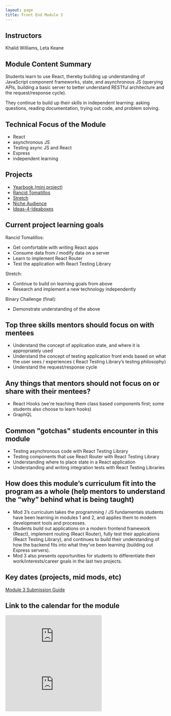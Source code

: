 ```yaml
---
layout: page
title: Front End Module 3
---
```


## Instructors

Khalid Williams, Leta Keane

## Module Content Summary

Students learn to use React, thereby building up understanding of JavaScript component frameworks, state, and asynchronous JS (querying APIs, building a basic server to better understand RESTful architecture and the request/response cycle).

They continue to build up their skills in independent learning: asking questions, reading documentation, trying out code, and problem solving.

## Technical Focus of the Module

* React
* asynchronous JS
* Testing async JS and React
* Express
* independent learning

## Projects

<ul class="projects">
    <!-- <li class="project"><a href="https://frontend.turing.edu/projects/module-3/whats-new.html">What's New?</a></li> -->
    <!-- <li class="project"><a href="https://frontend.turing.edu/projects/module-3/swapi-trivia.html">SWAPI-Trivia</a></li> -->
    <!--<li class="project"><a href="https://frontend.turing.edu/projects/module-3/vrad.html">VRAD</a></li>-->
    <!-- <li class="project"><a href="https://frontend.turing.edu/projects/module-3/movie-tracker.html">Movie Tracker</a></li> -->
    <li class="project"><a href="https://frontend.turing.edu/projects/module-3/turing-yearbook.html">Yearbook (mini project)</a></li>
    <li class="project"><a href="https://frontend.turing.edu/projects/module-3/rancid-tomatillos-v3.html">Rancid Tomatillos</a></li>
    <li class="project"><a href="https://frontend.turing.edu/projects/module-3/stretch.html">Stretch</a></li>
    <li class="project"><a href="https://frontend.turing.edu/projects/module-3/niche-audience.html">Niche Audience</a></li>
    <li class="project"><a href="https://frontend.turing.edu/projects/module-3/ideas-4-ideaboxes.html">Ideas-4-Ideaboxes</a></li>
    <!-- <li class="project"><a href="https://frontend.turing.edu/projects/tune-in-later.html">Tune In Later</a></li> -->
    <!-- <li class="project"><a href="https://frontend.turing.edu/projects/module-3/group-dynamics-reflection.html">Pair/Group Reflection</a></li> -->
    <!-- <li class="project"><a href="https://frontend.turing.edu/projects/swapi-box.html">SWapi-Box</a></li> -->
    <!-- <li class="project"><a href="https://frontend.turing.edu/projects/self-directed-project.html">Self-Directed Projects</a></li> -->
    <!-- <li class="project"><a href="https://frontend.turing.edu/projects/trapper-keeper.html">Trapper Keeper</a></li> -->
    <!-- <li class="project"><a href="https://frontend.turing.edu/projects/weather&#45;forecast.html">Weather Forecast</a></li> -->
    <!-- <li class="project"><a href="https://frontend.turing.edu/projects/remember.html">remEMBER</a></li> -->
    <!-- <li class="project"><a href="https://github.com/turingschool&#45;examples/headcount2.0">HeadCount2.0</a></li> -->
    <!-- <li class="project"><a href="https://frontend.turing.edu/projects/red&#45;green&#45;blue.html">Red Green Blue</a></li> -->
    <!-- <li class="project"><a href="https://frontend.turing.edu/projects/walker-texas-rangerbox.html">Walker Texas Rangerbox</a></li> -->
  </ul>

## Current project learning goals

Rancid Tomatillos:

* Get comfortable with writing React apps
* Consume data from / modify data on a server
* Learn to implement React Router
* Test the application with React Testing Library

Stretch:

* Continue to build on learning goals from above
* Research and implement a new technology independently

Binary Challenge (final):

* Demonstrate understanding of the above

## Top three skills mentors should focus on with mentees

* Understand the concept of application state, and where it is appropriately used
* Understand the concept of testing application front ends based on what the user sees / experiences ( React Testing Library’s testing philosophy)
* Understand the request/response cycle

## Any things that mentors should __not__ focus on or share with their mentees?

* React Hooks (we're teaching them class based components first; some students also choose to learn hooks)
* GraphQL

## Common "gotchas" students encounter in this module

* Testing asynchronous code with React Testing Library
* Testing components that use React Router with React Testing Library
* Understanding where to place state in a React application
* Understanding and writing integration tests with React Testing Libraries

## How does this module’s curriculum fit into the program as a whole __(help mentors to understand the “why” behind what is being taught)__

* Mod 3’s curriculum takes the programming / JS fundamentals students have been learning in modules 1 and 2, and applies them to modern development tools and processes.
* Students build out applications on a modern frontend framework (React), implement routing (React Router), fully test their applications (React Testing Library), and continues to build their understanding of how the backend fits into what they’ve been learning (building out Express servers).
* Mod 3 also presents opportunities for students to differentiate their work/interests/career goals in the last two projects.

## Key dates (projects, mid mods, etc)

[Module 3 Submission Guide](https://frontend.turing.io/lessons/module-3/submission-guide.html)

## Link to the calendar for the module

<section class="module-content" data-module="3">
  <div class="responsive-iframe-container">
    <div class='tablet'>
      <iframe src="https://calendar.google.com/calendar/embed?showTitle=0&amp;showPrint=0&amp;showCalendars=0&amp;mode=AGENDA&amp;height=400&amp;wkst=1&amp;bgcolor=%23FFFFFF&amp;src=casimircreative.com_krb9p35ck35m4uoji5d2715844%40group.calendar.google.com&amp;color=%23853104&amp;ctz=America%2FDenver"
        style="border-width:0" frameborder="0" scrolling="no"></iframe>
    </div>
    <div class='desktop'>
      <iframe src="https://calendar.google.com/calendar/embed?showTitle=0&amp;showNav=1&amp;showDate=0&amp;showPrint=0&amp;showTabs=0&amp;showCalendars=0&amp;showTz=0&amp;mode=WEEK&amp;height=400&amp;wkst=1&amp;bgcolor=%23FFFFFF&amp;src=casimircreative.com_krb9p35ck35m4uoji5d2715844%40group.calendar.google.com&amp;color=%23853104&amp;ctz=America%2FDenver"
        style="border-width:0" frameborder="0" scrolling="no"></iframe>
    </div>
  </div>
</section>
